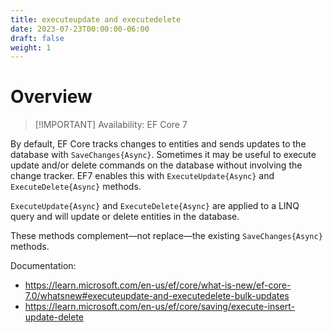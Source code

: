 ```yaml
---
title: executeupdate and executedelete
date: 2023-07-23T00:00:00-06:00
draft: false
weight: 1
---
```


# Overview
> [!IMPORTANT] Availability: EF Core 7  

By default, EF Core tracks changes to entities and sends updates to the database with `SaveChanges{Async}`.  Sometimes it may be useful to execute update and/or delete commands on the database without involving the change tracker. EF7 enables this with `ExecuteUpdate{Async}` and `ExecuteDelete{Async}` methods.

`ExecuteUpdate{Async}` and `ExecuteDelete{Async}` are applied to a LINQ query and will update or delete entities in the database.

These methods complement—not replace—the existing `SaveChanges{Async}` methods.

Documentation:
- https://learn.microsoft.com/en-us/ef/core/what-is-new/ef-core-7.0/whatsnew#executeupdate-and-executedelete-bulk-updates
- https://learn.microsoft.com/en-us/ef/core/saving/execute-insert-update-delete

